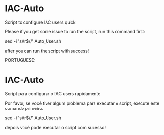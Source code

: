 # IAC-Auto
Script to configure IAC users quick

Please if you get some issue to run the script, run this command first:

sed -i 's/\r$//' Auto_User.sh 

after you can run the script with success!

PORTUGUESE:

# IAC-Auto
Script para configurar o IAC users rapidamente

Por favor, se você tiver algum problema para executar o script, execute este comando primeiro:

sed -i 's/\r$//' Auto_User.sh

depois você pode executar o script com sucesso!
